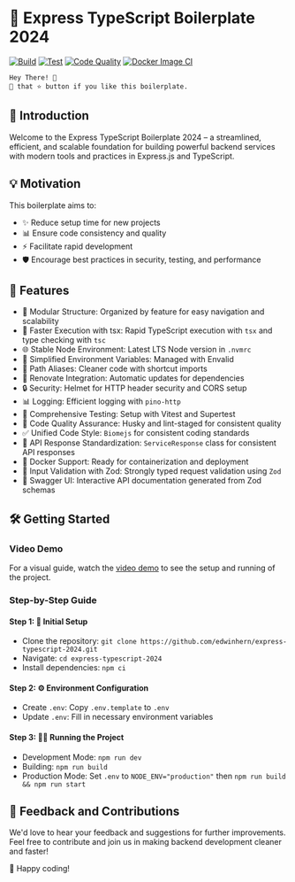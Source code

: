 # 🚀 Express TypeScript Boilerplate 2024

[![Build](https://github.com/edwinhern/express-typescript-2024/actions/workflows/build.yml/badge.svg)](https://github.com/edwinhern/express-typescript-2024/actions/workflows/build.yml)
[![Test](https://github.com/edwinhern/express-typescript-2024/actions/workflows/test.yml/badge.svg)](https://github.com/edwinhern/express-typescript-2024/actions/workflows/test.yml)
[![Code Quality](https://github.com/edwinhern/express-typescript-2024/actions/workflows/code-quality.yml/badge.svg)](https://github.com/edwinhern/express-typescript-2024/actions/workflows/code-quality.yml)
[![Docker Image CI](https://github.com/edwinhern/express-typescript-2024/actions/workflows/docker-image.yml/badge.svg)](https://github.com/edwinhern/express-typescript-2024/actions/workflows/docker-image.yml)

```code
Hey There! 🙌
🤾 that ⭐️ button if you like this boilerplate.
```

## 🌟 Introduction

Welcome to the Express TypeScript Boilerplate 2024 – a streamlined, efficient, and scalable foundation for building
powerful backend services with modern tools and practices in Express.js and TypeScript.

## 💡 Motivation

This boilerplate aims to:

-   ✨ Reduce setup time for new projects
-   📊 Ensure code consistency and quality
-   ⚡ Facilitate rapid development
-   🛡️ Encourage best practices in security, testing, and performance

## 🚀 Features

-   📁 Modular Structure: Organized by feature for easy navigation and scalability
-   💨 Faster Execution with tsx: Rapid TypeScript execution with `tsx` and type checking with `tsc`
-   🌐 Stable Node Environment: Latest LTS Node version in `.nvmrc`
-   🔧 Simplified Environment Variables: Managed with Envalid
-   🔗 Path Aliases: Cleaner code with shortcut imports
-   🔄 Renovate Integration: Automatic updates for dependencies
-   🔒 Security: Helmet for HTTP header security and CORS setup
-   📊 Logging: Efficient logging with `pino-http`
-   🧪 Comprehensive Testing: Setup with Vitest and Supertest
-   🔑 Code Quality Assurance: Husky and lint-staged for consistent quality
-   ✅ Unified Code Style: `Biomejs` for consistent coding standards
-   📃 API Response Standardization: `ServiceResponse` class for consistent API responses
-   🐳 Docker Support: Ready for containerization and deployment
-   📝 Input Validation with Zod: Strongly typed request validation using `Zod`
-   🧩 Swagger UI: Interactive API documentation generated from Zod schemas

## 🛠️ Getting Started

### Video Demo

For a visual guide, watch the
[video demo](https://github.com/user-attachments/assets/b1698dac-d582-45a0-8d61-31131732b74e) to see the setup and
running of the project.

### Step-by-Step Guide

#### Step 1: 🚀 Initial Setup

-   Clone the repository: `git clone https://github.com/edwinhern/express-typescript-2024.git`
-   Navigate: `cd express-typescript-2024`
-   Install dependencies: `npm ci`

#### Step 2: ⚙️ Environment Configuration

-   Create `.env`: Copy `.env.template` to `.env`
-   Update `.env`: Fill in necessary environment variables

#### Step 3: 🏃‍♂️ Running the Project

-   Development Mode: `npm run dev`
-   Building: `npm run build`
-   Production Mode: Set `.env` to `NODE_ENV="production"` then `npm run build && npm run start`

## 🤝 Feedback and Contributions

We'd love to hear your feedback and suggestions for further improvements. Feel free to contribute and join us in making
backend development cleaner and faster!

🎉 Happy coding!
